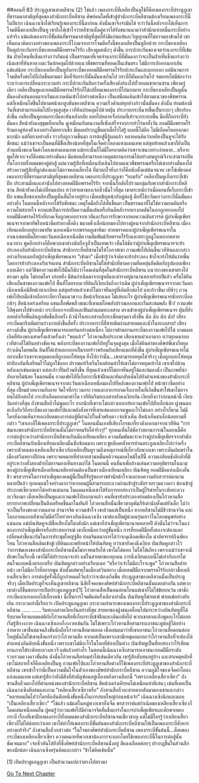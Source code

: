 ##ตอนที่ 83 ประตูภูเขาแห่งหลีซาน (2)
ใช่แล้ว เพลงกระบี่ที่เหลียงปั้นหูใช้ก็คือเพลงกระบี่ประตูภูเขาที่ธรรมดาสามัญที่สุดของสำนักกระบี่หลีซาน
ศิษย์คนใดที่เข้าสู่สำนักกระบี่หลีซานต้องเรียนเพลงกระบี่นี้ในปีแรก
เฉินฉางเซิงได้เรียนรู้เพลงกระบี่นี้มาก่อน ดังนั้นเขาจึงจำมันได้ ทว่าวันนี้หลังจากได้เห็นการโจมตีนี้ของเหลียงปั้นหู เขาถึงได้เข้าใจว่าหลีซานนั้นคู่ควรได้รับขนานนามว่าสำนักแห่งหมื่นกระบี่อย่างแท้จริง แม้แต่เพลงกระบี่ขั้นต้นที่ธรรมดาสามัญที่สุดก็ยังมีแก่นแท้และวิญญาณที่ไม่อาจมองข้ามได้ เขาเห็นแนวคิดบางอย่างของเพลงกระบี่โง่งมจากการโจมตีครั้งนี้ของเหลียงปั้นหูอีกด้วย
กระบี่ของเหลียงปั้นหูปะทะกับกระบี่ของยอดฝีมือพรรคไร้รัก
เสียงตูมหนักๆ ดังขึ้น
การปะทะกันของเจตจำนงกระบี่ที่เข้มข้น ฝ่ายไหนที่แข็งแกร่งกว่ากันแน่
เป็นธรรมดาที่เจตจำนงกระบี่ที่มั่นคงกว่าจะเป็นฝ่ายที่แข็งแกร่งกว่า
เนินเขาที่หันหาดวงตะวันปกคลุมไปด้วยแนวพืชพรรณที่ทอดเป็นเส้นตรง ไม่มีการเป๋ออกนอกเส้นแม้แต่น้อย
กระบี่ของเหลียงปั้นหูกับกระบี่ของยอดฝีมือพรรคไร้รักปะทะกันและแยกออก แต่มินานการโจมตีครั้งต่อไปก็เกิดขึ้นตามมา
มือที่จับกระบี่นั้นมั่นคงเกินไป กระบี่ก็มั่นคงเกินไป จนแทบไม่มีช่องว่างระหว่างการเปลี่ยนกระบวนท่า
กระบี่ปะทะกันสิบกว่าครั้งเสียงดังก้องไปทั่วยอดเขาหานซาน เพียงครู่เดียว เหลียงปั้นหูและยอดฝีมือพรรคไร้รักก็ได้เปลี่ยนเพลงกระบี่ไปมากมาย กระบี่ของเหลียงปั้นหูนั้นมั่นคงดังเช่นตอนแรกเริ่มและกดดันเข้าไปอย่างต่อเนื่อง
เป็นเสมือนเดินเข้าไปตามแนวของพืชพรรณ แต่ก็เหมือนไต่ขึ้นไปตามหน้าผาสูงชันของหลีซาน ความเร็วต่ำแต่ทุกย่างก้าวนั้นมั่นคง ดังนั้น ย่อมต้องมีวันที่เขาสามารถเดินไปถึงจุดสูงสุด
เวทีหินปกคลุมไปด้วยฝุ่น ประกายกระบี่ฉายขึ้นเป็นระยะๆ เสียงร้องดังขึ้น เหลียงปั้นหูถอนกระบี่และหันหลังกลับ ลอยไปหลายจั้งก่อนที่เท้าจะกระทบพื้น
มือที่ถือกระบี่ยังมั่นคง สีหน้ายังคงสุขุมเยือกเย็น ดูเหมือนกับคนงานที่เพิ่งเสร็จจากการทำไร่มาทั้งวัน
ยอดฝีมือพรรคไร้รักมองดูท้องตัวเองอย่างไม่อยากเชื่อ มีแผลปรากฏขึ้นมาเมื่อไรไม่รู้
แผลนี้ไม่ลึก ไม่มีเลือดไหลออกมามากนัก แต่ก็ตรงอย่างยิ่ง ราวกับถูกวาดขึ้นมา
การต่อสู้นี้รู้ผลแล้ว
หลายคนคิดว่าเหลียงปั้นหูจะได้รับชัยชนะ แม้ว่าเขาจะเป็นคนที่มีชื่อเสียงน้อยที่สุดในเจ็ดคำโคลงแห่งแดนเทพ แต่สุดท้ายแล้วเขาก็ยังเป็นส่วนหนึ่งของเจ็ดคำโคลงแห่งแดนเทพ
แม้กระนั้นก็ไม่มีใครคาดคิดว่าเขาจะชนะอย่างง่ายดาย...หรือจะพูดให้เจาะจงก็คือชนะอย่างมั่นคง
มีแต่คนที่สามารถควบคุมสถานการณ์ได้อย่างสมบูรณ์จึงจะสามารถปิดกั้นโอกาสทั้งหมดของคู่ต่อสู้ แผ่ความรู้สึกที่เหมือนกับเดินไปตามแนวพืชพรรณหรือไต่เขาอย่างมั่นคงได้ สร้างความรู้สึกที่ถูกต้องและไม่อาจหลบเลี่ยงได้
ที่น่าตกใจยิ่งกว่าก็คือนับตั้งแต่ต้นจนจบ เขาใช่เพียงแค่เพลงกระบี่ที่ธรรมดาสามัญที่สุดของหลีซาน เพลงกระบี่ประตูภูเขา
“ยอมรับ”
เหลียงปั้นหูเก็บกระบี่เข้าฝึก ประสานมือและคำนับไปทางยอดฝีมือพรรคไร้รัก จากนั้นก็กลับไปรวมกลุ่มกับพวกสำนักกระบี่หลีซาน สีหน้ายังคงไม่เปลี่ยนแปลง
ทว่าสายตาของเจ๋อซิ่วนั้นไวที่สุด เขาตระหนักว่าเมื่อตอนที่เก็บกระบี่เข้าฝัก แขนเสื้อของเหลียงปั้นหูนั้นสั่นไหวอยู่บ้าง
เมื่อเผชิญหน้ากับคู่ต่อสู้ มือที่ใช้กวัดแกว่งกระบี่นั้นมั่นคงอย่างยิ่ง ในตอนนี้หลังจากได้รับชัยชนะ เหตุใดมือถึงได้สั่นขึ้นมา
เป็นธรรมดาที่ไม่ใช่ความกดดันหรือความไม่สบายใจ หากแต่เป็นการปกปิดความตื่นเต้นหรือยินดีหลังจากแรงกดดันในอกถูกยกออกไป
ยอดฝีมือพรรคไร้รักที่บาดเจ็บถูกพาออกจากเวทีและรับการรักษาจากหอความลับสวรรค์ ผู้บำเพ็ญเพียรพเนจรจากพายัพใบหน้าซีดท่าทางดื้อดึง ขมวดคิ้วเล็กน้อยมองไปทางผู้คนจากสำนักกระบี่หลีซาน เมืองเทียนเหลียงอยู่ทางพายัพ นอกเหนือจากพรรคภูเขาหิมะ ค่ายพรรคและผู้บำเพ็ญเพียรพเนจรในอาณาเขตหมื่นลี้ทางตะวันตกเฉียงเหนือมีความสัมพันธ์กับพรรคไร้รักและตระกูลฉู่ในหลากหลายแนวทาง
พูดอีกอย่างก็คือพวกเขาต่างนับถือจูลั่วเป็นเทพเจ้า
เห็นได้ชัดว่าผู้บำเพ็ญเพียรพเนจรจะท้าประลองกับสำนักกระบี่หลีซาน
สำนักกระบี่หลีซานไม่ให้โอกาสเขา
กวนเฟยไป๋เดินขึ้นเวทีหินและกล่าวอย่างเรียบเฉยกับผู้บำเพ็ญเพียรพเนจร “เข้ามา”
เมื่อข้ารู้ว่าเจ้าคิดจะท้าประลอง ข้าก็จะทำให้มันง่ายขึ้นโดยการท้าประลองกับเจ้าแทน
สำนักกระบี่หลีซานไม่ใช่สำนักที่ขาดความยืดหยุ่นยึดติดกับรูปแบบเพียงแบบเดียว แต่วิธีของกวนเฟยไป๋นั้นก็นับว่าโดดเด่นที่สุดในสำนักกระบี่หลีซาน
แนวทางของเขาตรงไปตรงมา ดุดัน ไม่ยอมใคร เย่อหยิ่ง มีต้นกำเนิดมาจากซูหลีและดำรงอยู่มานานหลายร้อยปีแล้ว
ครั้นได้ยินเสียงเย็นชาของกวนเฟยไป๋ พื้นที่โดยรอบเวทีหินก็เงียบงันยิ่งกว่าเดิม
ผู้บำเพ็ญเพียรพเนจรจากตะวันตกเฉียงเหนือมีสีหน้าน่าเกลียด แต่สุดท้ายแล้วเขาก็ไม่อาจยืนอยู่ที่เดิมอีกต่อไป และก้าวขึ้นเวทีช้าๆ
กวนเฟยไป๋ยกมือซ้ายถือกระบี่ยาวในแนวขวาง สีหน้าเรียบเฉย ไม่เอ่ยอะไร
ผู้บำเพ็ญเพียรพเนจรชักกระบี่ออกช้าๆ สีหน้าเคร่งเครียด แขนเสื้อพัดพลิ้วขณะที่เขาแผ่ไอพลังปราณออกและเริ่มสะสมพลัง
ฟิ้ว!
กวนเฟยไป๋พุ่งตรงไปข้างหน้า กระบี่ออกจากฝักและฟันผ่านลมทะเลสาบ ตรงเข้าหาผู้บำเพ็ญเพียรพเนจร
ฝุ่นที่ยังลอยต่ำเรี่ยพื้นดินถูกพัดขึ้นอีกครั้ง ผิวน้ำในทะเลสาบก็กระเพื่อมรุนแรงยิ่งขึ้น
ฉับ ฉับ ฉับ ฉับ! เสียงกระบี่คมกริบตัดผ่านร่างกายดังขึ้นสี่ครั้ง ประกายกระบี่สี่สายตัดผ่านสายลมและน้ำในทะเลสาบ!
เสียงครางดังขึ้น ผู้บำเพ็ญเพียรพเนจรถอยร่นอย่างต่อเนื่อง ไม่อาจต้านทานกระบี่ของกวนเฟยไป๋ได้ บาดแผลเกิดที่ท้องของเขาครั้งแล้วครั้งเล่า
“พอแล้ว” โก่วหานสือประกาศ
เสียงเขาแผ่วเบามาก ทว่าทุกคนรอบเวทีต่างก็ได้ยินอย่างชัดเจน
พลังกระบี่ของกวนเฟยไป๋อยู่ในจุดสูงสุด เมื่อได้ยินคำของศิษย์พี่เขาก็หยุดก้าวเดินโดยพลัน
หินสีใต้เท้าแตกออกเป็นรอยร้าวพร้อมกับเสียงแตกที่ดังขึ้น
ผู้บำเพ็ญเพียรพเนจรไม่อยากเชื่อว่าเขาจะหยุดตอนที่ถูกบอกให้หยุด ยิ่งไปกว่านั้น...เขาสามารถหยุดได้จริงๆ เมื่อถูกบอกให้หยุด
ท่าป้องกันที่เตรียมไว้ไม่ถูกใช้ออก ปราณแท้จึงเริ่มไหลย้อนทำให้เขาไม่อาจหยุดเท้าได้
เขาเซไปด้านหลังเฉกเช่นคนเมา แต่ละก้าวปั่นป่วนยิ่งขึ้น ที่สุดแล้วเขาก็ไม่อาจยืนอยู่ได้และล้มลงนั่ง เป็นภาพที่น่าอับอายไม่น้อย
ในตอนนั้น กวนเฟยไป๋ก็เก็บกระบี่เข้าฝึกและหันกลับเดินไปยังตำแหน่งของสำนักกระบี่หลีซาน
ผู้บำเพ็ญเพียรพเนจรจากตะวันตกเฉียงเหนือมองไปที่หลังของกวนเฟยไป๋ หน้าขาวซีดอย่างที่สุด เปี่ยมด้วยความอับอาย จิตใจที่กระวนกระวายและอาการบาดเจ็บภายในที่เกิดขึ้นทำให้เขาไม่อาจทนได้อีกต่อไป กระอักเลือดออกมาคำโต
เวทีหินริมทะเลสาบยังคงเงียบงัน เงียบยิ่งกว่าก่อนหน้านี้ เงียบงันอย่างที่สุด
ถังซานสือลิ่วไม่พูดอะไร ยากนักที่เขาจะไม่กล่าวเยอะเย้ยกวนเฟยไป๋สักเล็กน้อย
ฝูงชนตกตะลึงกับวิถีกระบี่ของกวนเฟยไป๋และพลังสังหารที่เขาแสดงออกจนพูดอะไรไม่ออก อย่างไรก็ตาม ไม่มีใครสังเกตเห็นรายละเอียดของการต่อสู้ที่ผ่านไปในชั่วพริบตา
เจ๋อซิ่วเห็น สีหน้าเย็นชาเล็กน้อยยามที่กล่าว “เขาเองก็ใช้เพลงกระบี่ประตูภูเขา”
ในตอนนั้นเองที่เสียงโกรธเกรี้ยวดังออกมาจากเวทีหิน “การข่มเหงของสำนักกระบี่หลีซานนั้นไม่อาจทนรับได้จริงๆ!”
ทุกคนเห็นได้ชัดว่าสถานการณ์ในตอนนี้คือการต่อสู้ระหว่างสำนักกระบี่หลีซานกับเมืองเทียนเหลียง
ความสัมพันธะระหว่างผู้บำเพ็ญเพียรจากสำนักกระบี่หลีซานกับเมืองเทียนเหลียงนั้นซับซ้อนมาก เพราะซูหลีเคยสังหารบ้านตระกูลเหลียงไปกว่าครึ่ง เพราะตัวตนของเหลียงเสี้ยวเซียวกับเหลียงปั้นหูรวมถึงเหตุการณ์ที่เกี่ยวกับพวกเขา เพราะคืนฝนพรำในเมืองสวินหยางปีก่อน เพราะจดหมายที่ทำลายสวนหมื่นหลิวจนมอดไหม้ในปีนี้
ความเกลียดชังลึกล้ำที่มีอยู่ระหว่างทั้งสองฝ่ายไม่อาจมองเห็นทางแก้ได้
ในตอนนี้ คนที่มาเพื่อล้างแค้นความอยุติธรรมในนามของผู้บำเพ็ญเพียรเมืองเทียนเหลียงย่อมต้องเป็นชาวเมืองเทียนเหลียง
บัณฑิตหู ยอดฝีมือแห่งเมืองฮั่นชิว
พรสวรรค์ในการบำเพ็ญของคนผู้นี้เป็นที่รับรู้ของราชสำนักต้าโจวและหอความลับสวรรค์มานานหลายปีแล้ว
ทุกคนแน่ใจอย่างมากว่าหากคนผู้นี้สามารถทะลวงผ่านเข้าสู่ระดับรวบรวมดวงดาว ต้องเข้าสู่ประกาศเซียวเหยาได้อย่างแน่นอน
ในแดนเหนือเขาได้รับการยกย่องว่าเป็นผู้ไร้พ่ายในระดับทะลวงอเวจีลงมา
เมื่อเหลียงปั้นหูและกวนเฟยไป๋ออกมาแล้ว คนที่เขาท้าประลองย่อมต้องเป็นโก่วหานสือ
บรรยากาศเปลี่ยนเป็นตึงเครียดขึ้นมาในทันที
โก่วหานสือนั้นเชี่ยวชาญคัมภีร์เต๋านับตั้งแต่ยังเด็ก ไม่ว่าจะเป็นเรื่องของความฉลาด อำนาจจิต ความเข้าใจ เขาล้วนแต่เป็นหนึ่ง
หากหลีซานไม่มีชิวซานจวิน และโลกภายนอกหลีซานไม่มีสวีโหย่วหรงกับเฉินฉางเซิง เขาต้องเป็นผู้นำคนรุ่นเยาว์ในโลกมนุษย์อย่างแน่นอน
แม้บัณฑิตหูจะมีชื่อเสียงไม่โด่งดังนัก แต่เขาก็บำเพ็ญเพียรมานานหลายปี ดังนั้นไม่ว่าจะในแง่ของการบำเพ็ญเพียรหรือประสบการณ์ เขาก็เหนือกว่าอยู่ขั้นหนึ่ง
การที่ยอดฝีมือทั้งสองจะต้องแลกเปลี่ยนคำชี้แนะกันในการประชุมใหญ่จู่สือ ย่อมจินตนาการได้ว่าจะดุเดือดเพียงใด น่าอัศจรรย์ถึงเพียงไหน
โก่วหานสือเดินเข้าสู่เวทีหินและพยักหน้าให้บัณฑิตหู ทว่าเขายังคงนิ่งเงียบ
บัณฑิตหูกล่าวไว้ว่าการข่มเหงของสำนักกระบี่หลีซานนั้นไม่อาจทนรับได้
เขาไม่ได้ตอบ ไม่ได้โต้เถียง เพราะแม้ว่าเขาจะมีทักษะในเรื่องนี้ เขาก็มิได้ปรารถนาจะทำ
แต่ในสายตาของทุกคน การนิ่งเงียบแบบนี้ไม่เท่ากับการไม่สนใจแบบหนึ่งหรอกหรือ
บัณฑิตหูกล่าวอย่างเรียบเฉย “หรือว่าเจ้าไม่มีอะไรจะพูด”
โก่วหานสือส่ายหน้า
เขาไม่มีอะไรที่อยากพูด
นับตั้งแต่พายุในเมืองสวินหยาง เมื่อยอดฝีมือจากพรรคไร้รักกล่าวชื่อเหลียงเสี้ยวเซียว การต่อสู้ครั้งนี้ก็ถูกกำหนดไว้แล้วว่าจะต้องเกิดขึ้น
ประตูภูเขาของหลีซานนั้นเป็นประตูจริงๆ
เมื่อเปิดประตูก็จะเห็นภูเขาหลีซาน
นิสัยใจคอของศิษย์สำนักกระบี่หลีซานนั้นแตกต่างกัน แต่พวกเขาต่างก็ชื่นชอบการเปิดประตูแลดูภูเขา[1]
โก่วหานสือเป็นคนอ่อนโยนแต่เขาก็ไม่ใช่ข้อยกเว้น
เขาชักกระบี่และแทงออกไปเบื้องหน้า
นี่เป็นการโจมตีแค่ครั้งเดียวเท่านั้น
บัณฑิตหูก็พ่ายแพ้
พ่ายแพ้อย่างยับเยิน
กระบวนท่านี้เรียกว่า เปิดประตูแลดูภูเขา
กระบวนท่าแรกของเพลงกระบี่ประตูภูเขาของสำนักกระบี่หลีซาน
……
……
ริมทะเลสาบเงียบงันอย่างที่สุด
สายตาของฝูงชนเคลื่อนไปมาระหว่างบัณฑิตหูที่ได้รับบาดเจ็บจนหมดสติกับโก่วหานสือที่เก็บกระบี่เข้าฝักและเดินกลับไป พวกเขาตกตะลึงพูดอะไรไม่ออก เริ่มรู้สึกงงงวย
เฉินฉางเซิงเองก็งงงวยเช่นกัน ไม่ใช่เพราะโก่วหานสือสามารถเอาชนะคู่ต่อสู้ได้อย่างง่ายดาย
เขาชื่นชมจนถึงขั้นนับถือโก่วหานสือมาตลอด เชื่อเสมอมาว่าที่เขาเอาชนะโก่วหานสือตอนสอบใหญ่นั้นไม่ใช่เขาแข็งแกร่งกว่าโก่วหานสือ หากแต่เป็นเพราะเขามีเหตุผลมากกว่าโก่วหานสือที่จะต้องได้ตำแหน่งอันดับหนึ่งขั้นหนึ่ง เพราะเขาไม่มีอะไรในโลกที่ต้องเป็นห่วง
บัณฑิตหูเป็นที่ยกย่องว่าไร้เทียมทานภายใต้ระดับทะลวงอเวจี แต่แล้วอย่างไร
ในตอนนี้เฉินฉางเซิงสามารถเอาชนะยอดฝีมือระดับรวบรวมดวงดาวขั้นต้น ดังนั้นโก่วหานสือย่อมทำได้เช่นเดียวกัน
เขารู้สึกสับสนอยู่บ้าง และสาเหตุหลักที่เขาไม่สบายใจก็คือเหลียงปั้นหู กวนเฟยไป๋และโก่วหานสือต่างก็ใช้เพลงกระบี่ประตูภูเขาของสำนักกระบี่หลีซาน
เขาเข้าใจว่านี่เป็นความมั่นใจในตัวเองของศิษย์สำนักกระบี่หลีซาน ความภูมิใจของเจ็ดคำโคลงแห่งแดนเทพ
แต่เขารู้สึกว่ายังมีสิ่งที่สำคัญซ่อนอยู่เบื้องหลังทางเลือกนี้
“เพราะเหลียงเสี้ยวเซียว”
ถังซานสือลิ่วมองไปที่ตำแหน่งของสำนักกระบี่หลีซาน สีหน้าเคร่งเคีรยดไม่เหมือนท่าทีเล่นๆ เช่นที่เคยเป็น
เฉินฉางเซิงสับสนและถาม “เหลียงเสี้ยวเซียวหรือ”
ถังซานสือลิ่วละสายตากลับมามองเขาและกล่าว “หลายคนลืมไปว่าใครคืออันดับหนึ่งขั้นหนึ่งในการสอบใหญ่ก่อนหน้าเจ้า”
เฉินฉางเซิงนึกและตอบ “เป็นเหลียงเสี้ยวเซียว”
“ใช่แล้ว แม้แต่ในหมู่พวกเขาทั้งเจ็ด พรสวรรค์แต่กำเนิดของเหลียงเสี้ยวเซียวก็โดดเด่นเหนือคนอื่น ผู้คนรู้ว่ากวนเฟยไป๋มีอำนาจจิตที่แข็งแกร่งในการบำเพ็ญเพียรและศึกษาเพลงกระบี่ เรื่องที่เขาฝึกเพลงกระบี่ทั้งหมดของสำนักกระบี่หลีซานจนเชี่ยวชาญ แต่ไม่มีใครรู้ว่าเหลียงเสี้ยวเซียวก็ไม่ได้ด้อยกว่าเลย เขาได้ทำให้เพลงกระบี่ขั้นต้นของสำนักกระบี่หลีซานให้เป็นเพลงกระบี่สังหารอย่างแท้จริง”
ถังซานสือลิ่วกล่าวต่อ “ในใจของศิษย์สำนักกระบี่หลีซาน เพลงกระบี่ขั้นต้นนี้...คือเพลงกระบี่ของเหลียงเสี้ยวเซียว ความหมายที่พวกเขาต้องการจะบอกโดยใช้เพลงกระบี่นี้ในการต่อสู้นั้นชัดเจนมาก”
เจ๋อซิ่วหันไปยังที่ซึ่งศิษย์สำนักกระบี่หลีซานนั่งอยู่ สีแดงเลือดค่อยๆ ปรากฏชึ้นในส่วนลึกของนัยน์ตา
เฉินฉางเซิงครุ่นคิดและกล่าว “ข้าไม่คิดเช่นนั้น”

[1] เปิดประตูแลดูภูเขา เป็นสำนวนแปลว่าตรงไปตรงมา


[Go To Next Chapter]( ./593.md)